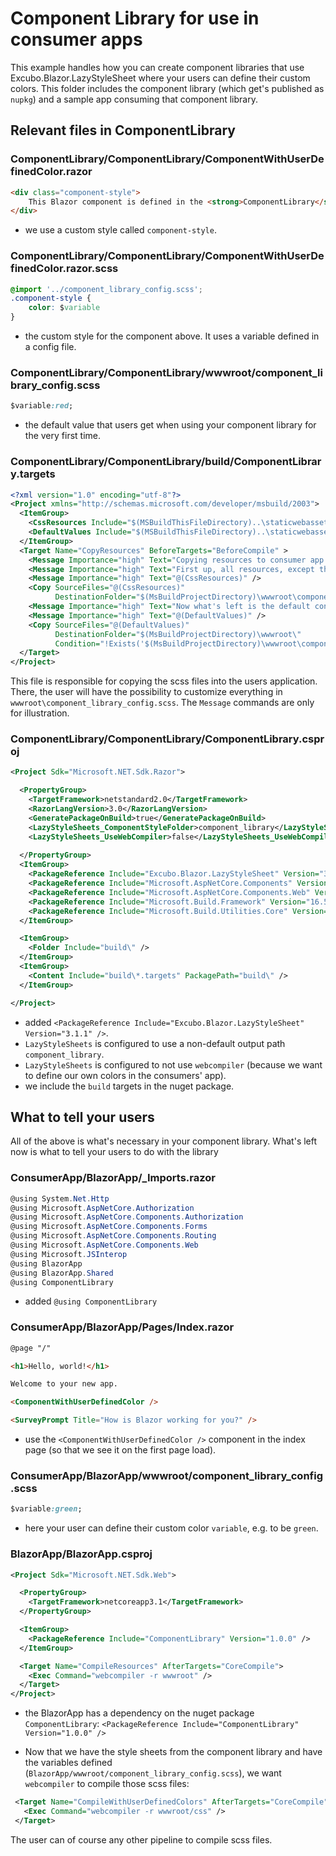 # Component Library for use in consumer apps

This example handles how you can create component libraries that use Excubo.Blazor.LazyStyleSheet where your users can define their custom colors.
This folder includes the component library (which get's published as `nupkg`) and a sample app consuming that component library.

## Relevant files in ComponentLibrary

### ComponentLibrary/ComponentLibrary/ComponentWithUserDefinedColor.razor

```html
<div class="component-style">
    This Blazor component is defined in the <strong>ComponentLibrary</strong> package.
</div>
```

- we use a custom style called `component-style`.


### ComponentLibrary/ComponentLibrary/ComponentWithUserDefinedColor.razor.scss

```css
@import '../component_library_config.scss';
.component-style {
    color: $variable
}
```

- the custom style for the component above. It uses a variable defined in a config file.

### ComponentLibrary/ComponentLibrary/wwwroot/component_library_config.scss

```css
$variable:red;
```

- the default value that users get when using your component library for the very first time.

### ComponentLibrary/ComponentLibrary/build/ComponentLibrary.targets

```xml
<?xml version="1.0" encoding="utf-8"?>
<Project xmlns="http://schemas.microsoft.com/developer/msbuild/2003">
  <ItemGroup>
    <CssResources Include="$(MSBuildThisFileDirectory)..\staticwebassets\component_library\*" />
    <DefaultValues Include="$(MSBuildThisFileDirectory)..\staticwebassets\component_library_config.scss" />
  </ItemGroup>
  <Target Name="CopyResources" BeforeTargets="BeforeCompile" >
    <Message Importance="high" Text="Copying resources to consumer app!" />
    <Message Importance="high" Text="First up, all resources, except the default config" />
    <Message Importance="high" Text="@(CssResources)" />
    <Copy SourceFiles="@(CssResources)"
          DestinationFolder="$(MsBuildProjectDirectory)\wwwroot\component_library\" />
    <Message Importance="high" Text="Now what's left is the default config, which we only write if it doesn't exist yet" />
    <Message Importance="high" Text="@(DefaultValues)" />
    <Copy SourceFiles="@(DefaultValues)"
          DestinationFolder="$(MsBuildProjectDirectory)\wwwroot\"
          Condition="!Exists('$(MsBuildProjectDirectory)\wwwroot\component_library_config.scss') " />
  </Target>
</Project>
```

This file is responsible for copying the scss files into the users application. There, the user will have the possibility to customize everything in `wwwroot\component_library_config.scss`. The `Message` commands are only for illustration.


### ComponentLibrary/ComponentLibrary/ComponentLibrary.csproj

```xml
<Project Sdk="Microsoft.NET.Sdk.Razor">

  <PropertyGroup>
    <TargetFramework>netstandard2.0</TargetFramework>
    <RazorLangVersion>3.0</RazorLangVersion>
    <GeneratePackageOnBuild>true</GeneratePackageOnBuild>
    <LazyStyleSheets_ComponentStyleFolder>component_library</LazyStyleSheets_ComponentStyleFolder>
    <LazyStyleSheets_UseWebCompiler>false</LazyStyleSheets_UseWebCompiler>
    
  </PropertyGroup>
  <ItemGroup>
    <PackageReference Include="Excubo.Blazor.LazyStyleSheet" Version="3.1.1" />
    <PackageReference Include="Microsoft.AspNetCore.Components" Version="3.1.3" />
    <PackageReference Include="Microsoft.AspNetCore.Components.Web" Version="3.1.3" />
    <PackageReference Include="Microsoft.Build.Framework" Version="16.5.0" />
    <PackageReference Include="Microsoft.Build.Utilities.Core" Version="16.5.0" />
  </ItemGroup>

  <ItemGroup>
    <Folder Include="build\" />
  </ItemGroup>
  <ItemGroup>
    <Content Include="build\*.targets" PackagePath="build\" />
  </ItemGroup>

</Project>

```

- added `<PackageReference Include="Excubo.Blazor.LazyStyleSheet" Version="3.1.1" />`.
- `LazyStyleSheets` is configured to use a non-default output path `component_library`.
- `LazyStyleSheets` is configured to not use `webcompiler` (because we want to define our own colors in the consumers' app).
- we include the `build` targets in the nuget package.

## What to tell your users

All of the above is what's necessary in your component library. What's left now is what to tell your users to do with the library

### ConsumerApp/BlazorApp/_Imports.razor

```cs
@using System.Net.Http
@using Microsoft.AspNetCore.Authorization
@using Microsoft.AspNetCore.Components.Authorization
@using Microsoft.AspNetCore.Components.Forms
@using Microsoft.AspNetCore.Components.Routing
@using Microsoft.AspNetCore.Components.Web
@using Microsoft.JSInterop
@using BlazorApp
@using BlazorApp.Shared
@using ComponentLibrary
```

- added `@using ComponentLibrary`

### ConsumerApp/BlazorApp/Pages/Index.razor

```html
@page "/"

<h1>Hello, world!</h1>

Welcome to your new app.

<ComponentWithUserDefinedColor />

<SurveyPrompt Title="How is Blazor working for you?" />
```

- use the `<ComponentWithUserDefinedColor />` component in the index page (so that we see it on the first page load).


### ConsumerApp/BlazorApp/wwwroot/component_library_config.scss

```css
$variable:green;
```

- here your user can define their custom color `variable`, e.g. to be `green`.

### BlazorApp/BlazorApp.csproj

```xml
<Project Sdk="Microsoft.NET.Sdk.Web">

  <PropertyGroup>
    <TargetFramework>netcoreapp3.1</TargetFramework>
  </PropertyGroup>

  <ItemGroup>
    <PackageReference Include="ComponentLibrary" Version="1.0.0" />
  </ItemGroup>

  <Target Name="CompileResources" AfterTargets="CoreCompile">
    <Exec Command="webcompiler -r wwwroot" />
  </Target>
</Project>

```

- the BlazorApp has a dependency on the nuget package `ComponentLibrary`: `<PackageReference Include="ComponentLibrary" Version="1.0.0" />`

 - Now that we have the style sheets from the component library and have the variables defined (`BlazorApp/wwwroot/component_library_config.scss`), we want `webcompiler` to compile those scss files:
 ```xml
  <Target Name="CompileWithUserDefinedColors" AfterTargets="CoreCompile">
    <Exec Command="webcompiler -r wwwroot/css" />
  </Target>
 ```

The user can of course any other pipeline to compile scss files.

